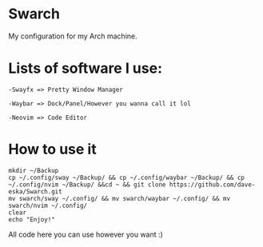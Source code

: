 # Swarch
My configuration for my Arch machine.

# Lists of software I use:

    -Swayfx => Pretty Window Manager

    -Waybar => Dock/Panel/However you wanna call it lol

    -Neovim => Code Editor

# How to use it

```
mkdir ~/Backup
cp ~/.config/sway ~/Backup/ && cp ~/.config/waybar ~/Backup/ && cp ~/.config/nvim ~/Backup/ &&cd ~ && git clone https://github.com/dave-eska/Swarch.git
mv swarch/sway ~/.config/ && mv swarch/waybar ~/.config/ && mv swarch/nvim ~/.config/
clear
echo "Enjoy!"
```

All code here you can use however you want :)
